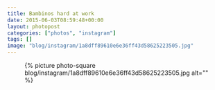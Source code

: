 ```yaml
---
title: Bambinos hard at work
date: 2015-06-03T08:59:48+00:00
layout: photopost
categories: ["photos", "instagram"]
tags: []
image: "blog/instagram/1a8dff89610e6e36ff43d58625223505.jpg"
---
```


<figure class="photo photo--square">
  {% picture photo-square blog/instagram/1a8dff89610e6e36ff43d58625223505.jpg alt="" %}
</figure>



